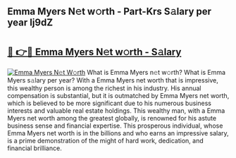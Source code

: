 ## Emma Myers N𝚎t w𝚘rth - Part-Krs S𝚊lary per year Ij9dZ

# <h2><a href="http://gc2max.nevu.top/?p=Emma+Myers">🔗 👉🔴 Emma Myers N𝚎t w𝚘rth - S𝚊lary</a></h2>

[![Emma Myers N𝚎t W𝚘rth](https://i.imgur.com/Oavwk0R.jpeg)](http://gc2max.nevu.top/?p=Emma+Myers)
What is Emma Myers n𝚎t w𝚘rth? What is Emma Myers s𝚊lary per year?
With a Emma Myers net worth that is impressive, this wealthy person is among the richest in his industry. His annual compensation is substantial, but it is outmatched by Emma Myers net worth, which is believed to be more significant due to his numerous business interests and valuable real estate holdings. This wealthy man, with a Emma Myers net worth among the greatest globally, is renowned for his astute business sense and financial expertise. This prosperous individual, whose Emma Myers net worth is in the billions and who earns an impressive salary, is a prime demonstration of the might of hard work, dedication, and financial brilliance.
